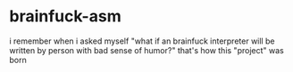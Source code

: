 ﻿# brainfuck-asm

i remember when i asked myself "what if an brainfuck interpreter will be written by person with bad sense of humor?" that's how this "project" was born
